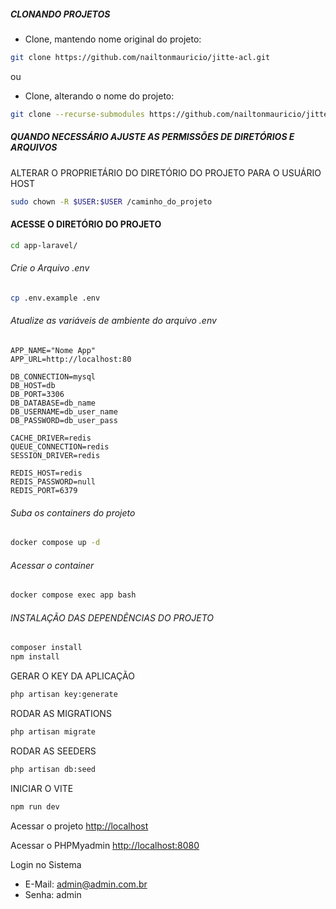 ##### CLONANDO PROJETOS

* Clone, mantendo nome original do projeto:
```sh
git clone https://github.com/nailtonmauricio/jitte-acl.git
```
ou

* Clone, alterando o nome do projeto:
```sh
git clone --recurse-submodules https://github.com/nailtonmauricio/jitte-acl.git novo_nome_projeto
```

##### QUANDO NECESSÁRIO AJUSTE AS PERMISSÕES DE DIRETÓRIOS E ARQUIVOS
ALTERAR O PROPRIETÁRIO DO DIRETÓRIO DO PROJETO PARA O USUÁRIO HOST
```sh
sudo chown -R $USER:$USER /caminho_do_projeto
```

#### ACESSE O DIRETÓRIO DO PROJETO
```sh
cd app-laravel/
```

###### Crie o Arquivo .env
```sh
cp .env.example .env
```


###### Atualize as variáveis de ambiente do arquivo .env
```
APP_NAME="Nome App"
APP_URL=http://localhost:80

DB_CONNECTION=mysql
DB_HOST=db
DB_PORT=3306
DB_DATABASE=db_name
DB_USERNAME=db_user_name
DB_PASSWORD=db_user_pass

CACHE_DRIVER=redis
QUEUE_CONNECTION=redis
SESSION_DRIVER=redis

REDIS_HOST=redis
REDIS_PASSWORD=null
REDIS_PORT=6379
```


###### Suba os containers do projeto
```sh
docker compose up -d
```


###### Acessar o container
```sh
docker compose exec app bash
```


###### INSTALAÇÃO DAS DEPENDÊNCIAS DO PROJETO
```sh
composer install
npm install
```


GERAR O KEY DA APLICAÇÃO
```sh
php artisan key:generate
```

RODAR AS MIGRATIONS
```sh
php artisan migrate
```

RODAR AS SEEDERS
```sh
php artisan db:seed
```

INICIAR O VITE
```sh
npm run dev
```


Acessar o projeto
[http://localhost](http://localhost)

Acessar o PHPMyadmin
[http://localhost:8080](http://localhost:8080)

Login no Sistema
* E-Mail: admin@admin.com.br
* Senha: admin
